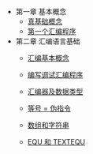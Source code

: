+ 第一章 基本概念
  + [真基础概念](Assembler-Language/1.md)
  + [第一个汇编程序](Assembler-Language/2.md)
+ 第二章 汇编语言基础
  + [汇编基本概念](Assembler-Language/3.md)
  
  + [编写调试汇编程序](Assembler-Language/4.md)
  
  + [汇编器及数据类型](Assembler-Language/5.md)
  
  + [等号 = 伪指令](Assembler-Language/6.md)
  
  + [数组和字符串](Assembler-Language/7.md)
  
  + [EQU 和 TEXTEQU](Assembler-Language/7.md)
  
    

